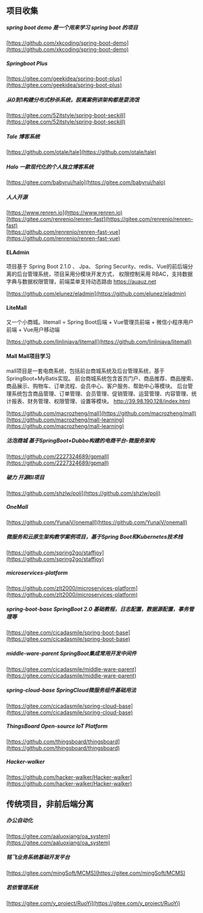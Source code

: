 ## 项目收集

#####  spring boot demo 是一个用来学习 spring boot 的项目  
[https://github.com/xkcoding/spring-boot-demo](https://github.com/xkcoding/spring-boot-demo)  


#####  Springboot Plus  
[https://gitee.com/geekidea/spring-boot-plus](https://gitee.com/geekidea/spring-boot-plus)  

#####  从0到1构建分布式秒杀系统，脱离案例讲架构都是耍流氓
[https://gitee.com/52itstyle/spring-boot-seckill](https://gitee.com/52itstyle/spring-boot-seckill)  

##### Tale 博客系统
[https://github.com/otale/tale](https://github.com/otale/tale)

#####  Halo 一款现代化的个人独立博客系统  
[https://gitee.com/babyrui/halo](https://gitee.com/babyrui/halo)  


#####  人人开源
[https://www.renren.io](https://www.renren.io)
[https://gitee.com/renrenio/renren-fast](https://gitee.com/renrenio/renren-fast)  
[https://github.com/renrenio/renren-fast-vue](https://github.com/renrenio/renren-fast-vue)

#### ELAdmin
项目基于 Spring Boot 2.1.0 、 Jpa、 Spring Security、redis、Vue的前后端分离的后台管理系统，项目采用分模块开发方式， 权限控制采用 RBAC，支持数据字典与数据权限管理，前端菜单支持动态路由 https://auauz.net

[https://github.com/elunez/eladmin](https://github.com/elunez/eladmin)


#### LiteMall
又一个小商城。litemall = Spring Boot后端 + Vue管理员前端 + 微信小程序用户前端 + Vue用户移动端

[https://github.com/linlinjava/litemall](https://github.com/linlinjava/litemall)


#### Mall   Mall项目学习
mall项目是一套电商系统，包括前台商城系统及后台管理系统，基于SpringBoot+MyBatis实现。 前台商城系统包含首页门户、商品推荐、商品搜索、商品展示、购物车、订单流程、会员中心、客户服务、帮助中心等模块。 后台管理系统包含商品管理、订单管理、会员管理、促销管理、运营管理、内容管理、统计报表、财务管理、权限管理、设置等模块。 http://39.98.190.128/index.html

[https://github.com/macrozheng/mall](https://github.com/macrozheng/mall)
[https://github.com/macrozheng/mall-learning](https://github.com/macrozheng/mall-learning)

#####  沽泡商城  基于SpringBoot+Dubbo构建的电商平台-微服务架构  
[https://github.com/2227324689/gpmall](https://github.com/2227324689/gpmall)  

#####  破力  开源BI项目
[https://github.com/shzlw/poli](https://github.com/shzlw/poli)

#####  OneMall
[https://github.com/YunaiV/onemall](https://github.com/YunaiV/onemall)

#####  微服务和云原生架构教学案例项目，基于Spring Boot和Kubernetes技术栈
[https://github.com/spring2go/staffjoy](https://github.com/spring2go/staffjoy)


#####  microservices-platform
[https://github.com/zlt2000/microservices-platform](https://github.com/zlt2000/microservices-platform)


##### spring-boot-base  SpringBoot 2.0 基础教程，日志配置，数据源配置，事务管理等
[https://gitee.com/cicadasmile/spring-boot-base](https://gitee.com/cicadasmile/spring-boot-base)

#####  middle-ware-parent  SpringBoot集成常用开发中间件
[https://gitee.com/cicadasmile/middle-ware-parent](https://gitee.com/cicadasmile/middle-ware-parent)

#####  spring-cloud-base   SpringCloud微服务组件基础用法
[https://gitee.com/cicadasmile/spring-cloud-base](https://gitee.com/cicadasmile/spring-cloud-base)


##### ThingsBoard     Open-source IoT Platform
[https://github.com/thingsboard/thingsboard](https://github.com/thingsboard/thingsboard)

#####  Hacker-walker  
[https://github.com/hacker-walker/Hacker-walker](https://github.com/hacker-walker/Hacker-walker)  





##  传统项目，非前后端分离  

#####  办公自动化  
[https://gitee.com/aaluoxiang/oa_system](https://gitee.com/aaluoxiang/oa_system)  

#####  铭飞业务系统基础开发平台
[https://gitee.com/mingSoft/MCMS](https://gitee.com/mingSoft/MCMS)

#####  若依管理系统
[https://gitee.com/y_project/RuoYi](https://gitee.com/y_project/RuoYi)  





